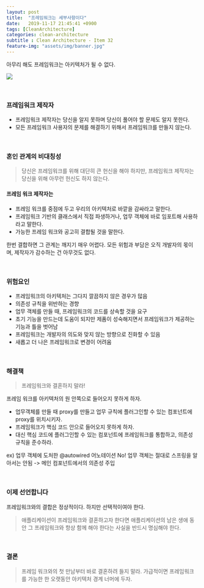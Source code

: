 ```yaml
---
layout: post
title:  "프레임워크는 세부사항이다"
date:   2019-11-17 21:45:41 +0900
tags: [CleanArchitecture]
categories: clean-architecture
subtitle : Clean Architecture - Item 32
feature-img: "assets/img/banner.jpg"
---
```


아무리 해도 프레임워크는 아키텍처가 될 수 없다.

![](/assets/images/post/191125/(18).png)

<br>

### 프레임워크 제작자

- 프레임워크 제작자는 당신을 알지 못하며 당신이 풀어야 할 문제도 알지 못한다. 
- 모든 프레임워크 사용자의 문제를 해결하기 위해서 프레임워크를 만들지 않는다. 

<br>

### 혼인 관계의 비대칭성

> 당신은 프레임워크를 위해 대단히 큰 헌신을 해야 하지만, 프레임워크 제작자는 당신을 위해 아무런 헌신도 하지 않는다. 

#### 프레임 워크 제작자는

- 프레임 워크를 중점에 두고 우리의 아키텍처로 바깥을 감싸라고 말한다.
- 프레임워크 기반의 클래스에서 직접 파생하거나, 업무 객체에 바로 임포트해 사용하라고 말한다.
- 가능한 프레임 워크와 공고히 결합될 것을 말한다.

한번 결합하면 그 관계는 깨지기 매우 어렵다. 모든 위험과 부담은 오직 개발자의 몫이며, 제작자가 감수하는 건 아무것도 없다. 

<!-- more -->

<br>

### 위험요인

- 프레임워크의 아키텍처는 그다지 깔끔하지 않은 경우가 많음
- 의존성 규칙을 위반하는 경향
- 업무 객체를 만들 때, 프레임워크의 코드를 상속할 것을 요구
- 초기 기능을 만드는데 도움이 되지만 제품이 성숙해지면서 프레임워크가 제공하는 기능과 틀을 벗어남
- 프레임워크는 개발자의 의도와 맞지 않는 방향으로 진화할 수 있음
- 새롭고 더 나은 프레임워크로 변경이 어려움

<br>

### 해결책

> 프레임워크와 결혼하지 말라!

프레임 워크를 아키텍처의 원 안쪽으로 들어오지 못하게 하자. 

- 업무객체를 만들 때 proxy를 만들고 업무 규칙에 플러그인할 수 있는 컴포넌트에 proxy를 위치시키자.
- 프레임워크가 핵심 코드 안으로 들어오지 못하게 하자. 
- 대신 핵심 코드에 플러그인할 수 있는 컴포넌트에 프레임워크를 통합하고, 의존성 규칙을 준수하라.

ex) 업무 객체에 도처한 @autowired 어노테이션 No! 업무 객체는 절대로 스프링을 알아서는 안됨 -> 메인 컴포넌트에서의 의존성 주입

<br>

### 이제 선언합니다

프레임워크와의 결합은 정상적이다. 하지만 선택적이여야 한다. 

>  애플리케이션이 프레임워크와 결혼하고자 한다면 애플리케이션의 남은 생애 동안 그 프레임워크와 항상 함께 해야 한다는 사실을 반드시 명심해야 한다.

<br>

### 결론

> 프레임 워크와의 첫 만남부터 바로 결혼하려 들지 말라. 가급적이면 프레임워크를 가능한 한 오랫동안 아키텍처 경계 너머에 두자. 